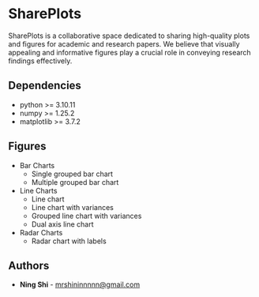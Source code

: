 # SharePlots
SharePlots is a collaborative space dedicated to sharing high-quality plots and figures for academic and research papers. We believe that visually appealing and informative figures play a crucial role in conveying research findings effectively.

## Dependencies
+ python >= 3.10.11
+ numpy >= 1.25.2
+ matplotlib >= 3.7.2

## Figures
+ Bar Charts
    + Single grouped bar chart
    + Multiple grouped bar chart
+ Line Charts
    + Line chart
    + Line chart with variances
    + Grouped line chart with variances
    + Dual axis line chart
+ Radar Charts
    + Radar chart with labels
      
## Authors
* **Ning Shi** - mrshininnnnn@gmail.com
